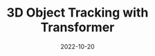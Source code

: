 ---
title: "3D Object Tracking with Transformer"
excerpt: '**Yubo Cui**, Jiayao Shan, Zuoxu Gu, Zhiheng Li, Zheng Fang'
collection: publications
permalink: /publication/smat
date: 2022-10-20
venue: 'IEEE Robotics and Automation Letters (RAL)'
paperurl: '/files/SMAT.pdf'
link: 'https://ieeexplore.ieee.org/document/9899707'
github: 'https://github.com/3bobo/smat'
citation: 'Y. Cui, J. Shan, Z. Gu, Z. Li and Z. Fang, "Exploiting More Information in Sparse Point Cloud for 3D Single Object Tracking," in IEEE Robotics and Automation Letters, vol. 7, no. 4, pp. 11926-11933, Oct. 2022, doi: 10.1109/LRA.2022.3208687.'
---